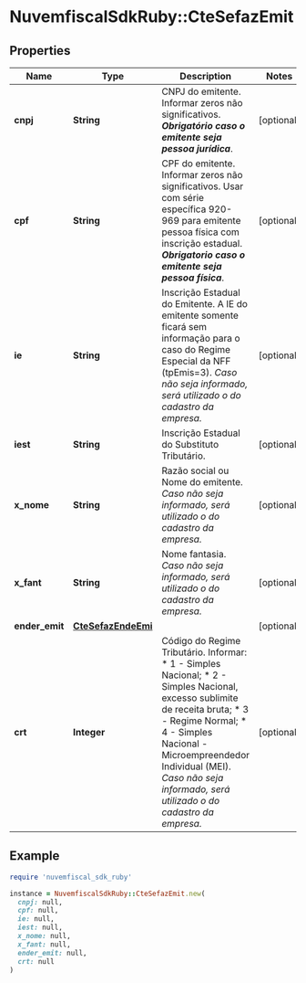# NuvemfiscalSdkRuby::CteSefazEmit

## Properties

| Name | Type | Description | Notes |
| ---- | ---- | ----------- | ----- |
| **cnpj** | **String** | CNPJ do emitente.  Informar zeros não significativos.    ***Obrigatório caso o emitente seja pessoa jurídica***. | [optional] |
| **cpf** | **String** | CPF do emitente.  Informar zeros não significativos.  Usar com série específica 920-969 para emitente pessoa física com inscrição estadual.    ***Obrigatorio caso o emitente seja pessoa física***. | [optional] |
| **ie** | **String** | Inscrição Estadual do Emitente.  A IE do emitente somente ficará sem informação para o caso do Regime Especial da NFF (tpEmis&#x3D;3).    *Caso não seja informado, será utilizado o do cadastro da empresa.* | [optional] |
| **iest** | **String** | Inscrição Estadual do Substituto Tributário. | [optional] |
| **x_nome** | **String** | Razão social ou Nome do emitente.    *Caso não seja informado, será utilizado o do cadastro da empresa.* | [optional] |
| **x_fant** | **String** | Nome fantasia.    *Caso não seja informado, será utilizado o do cadastro da empresa.* | [optional] |
| **ender_emit** | [**CteSefazEndeEmi**](CteSefazEndeEmi.md) |  | [optional] |
| **crt** | **Integer** | Código do Regime Tributário. Informar:  * 1 - Simples Nacional;  * 2 - Simples Nacional, excesso sublimite de receita bruta;  * 3 - Regime Normal;  * 4 - Simples Nacional - Microempreendedor Individual (MEI).    *Caso não seja informado, será utilizado o do cadastro da empresa.* | [optional] |

## Example

```ruby
require 'nuvemfiscal_sdk_ruby'

instance = NuvemfiscalSdkRuby::CteSefazEmit.new(
  cnpj: null,
  cpf: null,
  ie: null,
  iest: null,
  x_nome: null,
  x_fant: null,
  ender_emit: null,
  crt: null
)
```

